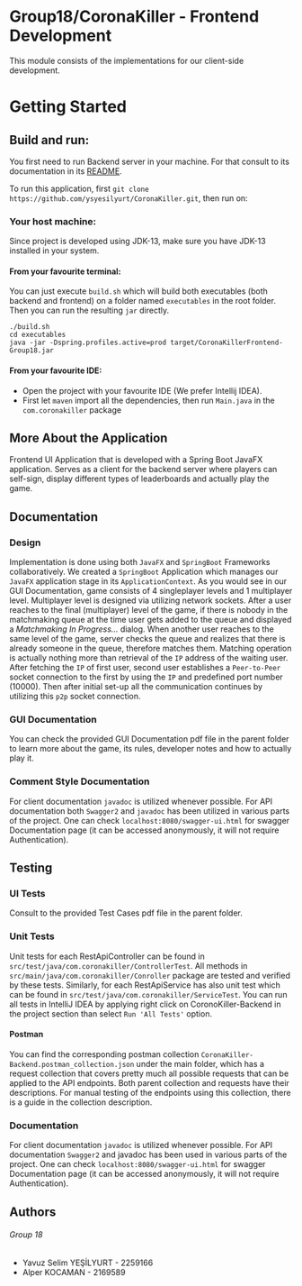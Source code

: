 # Group18/CoronaKiller - Frontend Development

This module consists of the implementations for our client-side development.

# Getting Started

## Build and run:
You first need to run Backend server in your machine. For that consult to its documentation in its [README](https://github.com/ysyesilyurt/CoronaKiller/tree/master/server/CoronaKillerBackend).

To run this application, first `git clone https://github.com/ysyesilyurt/CoronaKiller.git`, then run on:

### Your host machine:
Since project is developed using JDK-13, make sure you have JDK-13 installed in your system.
#### From your favourite terminal:
You can just execute `build.sh` which will build both executables (both backend and frontend) on a folder named `executables` in the root folder. Then you can run the resulting `jar` directly.
```
./build.sh
cd executables
java -jar -Dspring.profiles.active=prod target/CoronaKillerFrontend-Group18.jar
```

#### From your favourite IDE:
* Open the project with your favourite IDE (We prefer Intellij IDEA).
* First let `maven` import all the dependencies, then run `Main.java` in the `com.coronakiller` package 

## More About the Application
Frontend UI Application that is developed with a Spring Boot JavaFX application. Serves as a client for the backend server where players can self-sign, display different types of leaderboards and actually play the game.

## Documentation
### Design
Implementation is done using both `JavaFX` and `SpringBoot` Frameworks collaboratively. We created a `SpringBoot` Application which manages our `JavaFX` application stage in its `ApplicationContext`. As you would see in our GUI Documentation, game consists of 4 singleplayer levels and 1 multiplayer level. Multiplayer level is designed via utilizing network sockets. After a user reaches to the final (multiplayer) level of the game, if there is nobody in the matchmaking queue at the time user gets added to the queue and displayed a *Matchmaking In Progress...* dialog. When another user reaches to the same level of the game, server checks the queue and realizes that there is already someone in the queue, therefore matches them. Matching operation is actually nothing more than retrieval of the `IP` address of the waiting user. After fetching the `IP` of first user, second user establishes a `Peer-to-Peer` socket connection to the first by using the `IP` and predefined port number (10000). Then after initial set-up all the communication continues by utilizing this `p2p` socket connection. 

### GUI Documentation
You can check the provided GUI Documentation pdf file in the parent folder to learn more about the game, its rules, developer notes and how to actually play it.

### Comment Style Documentation
For client documentation `javadoc` is utilized whenever possible. For API documentation both `Swagger2` and `javadoc` has been utilized in various parts of the project. One can check `localhost:8080/swagger-ui.html` for swagger Documentation page (it can be accessed anonymously, it will not require Authentication).

## Testing
### UI Tests
Consult to the provided Test Cases pdf file in the parent folder.

### Unit Tests
Unit tests for each RestApiController can be found in `src/test/java/com.coronakiller/ControllerTest`. 
All methods in `src/main/java/com.coronakiller/Conroller` package are tested and 
verified by these tests. Similarly, for each RestApiService has also unit test which can be found in 
`src/test/java/com.coronakiller/ServiceTest`. You can run all tests in IntelliJ IDEA by applying
right click on CoronoKiller-Backend in the project section than select `Run 'All Tests'`
 option.
#### Postman
You can find the corresponding postman collection `CoronaKiller-Backend.postman_collection.json` under the main folder, which has a request collection that covers pretty much all possible requests that can be applied to the API endpoints. Both parent collection and requests have their descriptions. For manual testing of the endpoints using this collection, there is a guide in the collection description.

### Documentation
For client documentation `javadoc` is utilized whenever possible. For API documentation `Swagger2` and javadoc has been used in various parts of the project. One can check `localhost:8080/swagger-ui.html` for swagger Documentation page (it can be accessed anonymously, it will not require Authentication).

## Authors
###### Group 18
* Yavuz Selim YEŞİLYURT - 2259166
* Alper KOCAMAN - 2169589
